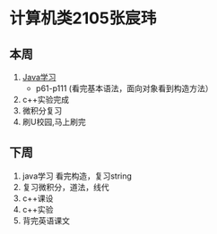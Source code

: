 # 计算机类2105张宸玮

## 本周 
1. [Java学习](https://www.bilibili.com/video/BV18J411W7cE?p=112&spm_id_from=pageDriver)
    - p61-p111 (看完基本语法，面向对象看到构造方法）
2. c++实验完成
3. 微积分复习
4. 刷U校园,马上刷完

## 下周 
1. java学习 看完构造，复习string
2. 复习微积分，道法，线代
3. c++课设
4. c++实验
5. 背完英语课文